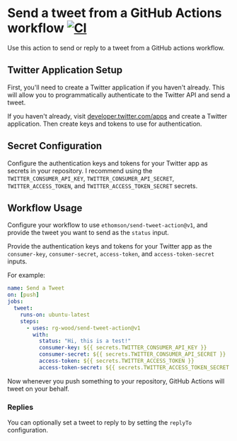 # Send a tweet from a GitHub Actions workflow [![CI](https://github.com/rg-wood/send-tweet-action/actions/workflows/test.yml/badge.svg)](https://github.com/rg-wood/send-tweet-action/actions/workflows/test.yml)

Use this action to send or reply to a tweet from a GitHub actions
workflow.

## Twitter Application Setup

First, you'll need to create a Twitter application if you haven't
already.  This will allow you to programmatically authenticate to
the Twitter API and send a tweet.

If you haven't already, visit
[developer.twitter.com/apps](https://developer.twitter.com/apps)
and create a Twitter application.  Then create keys and tokens
to use for authentication.

## Secret Configuration

Configure the authentication keys and tokens for your Twitter
app as secrets in your repository.  I recommend using the
`TWITTER_CONSUMER_API_KEY`, `TWITTER_CONSUMER_API_SECRET`,
`TWITTER_ACCESS_TOKEN`, and `TWITTER_ACCESS_TOKEN_SECRET`
secrets.

## Workflow Usage

Configure your workflow to use `ethomson/send-tweet-action@v1`,
and provide the tweet you want to send as the `status` input.

Provide the authentication keys and tokens for your Twitter app
as the `consumer-key`, `consumer-secret`, `access-token`, and
`access-token-secret` inputs.

For example:

```yml
name: Send a Tweet
on: [push]
jobs:
  tweet:
    runs-on: ubuntu-latest
    steps:
      - uses: rg-wood/send-tweet-action@v1
        with:
          status: "Hi, this is a test!"
          consumer-key: ${{ secrets.TWITTER_CONSUMER_API_KEY }}
          consumer-secret: ${{ secrets.TWITTER_CONSUMER_API_SECRET }}
          access-token: ${{ secrets.TWITTER_ACCESS_TOKEN }}
          access-token-secret: ${{ secrets.TWITTER_ACCESS_TOKEN_SECRET }}
```

Now whenever you push something to your repository, GitHub Actions
will tweet on your behalf.

### Replies

You can optionally set a tweet to reply to by setting the `replyTo`
configuration.
